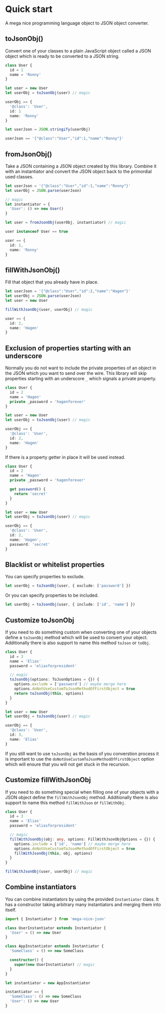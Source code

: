 # Quick start

A mega nice programming language object to JSON object converter.

## toJsonObj()

Convert one of your classes to a plain JavaScript object called a JSON object which is ready to be converted to a JSON string.

```typescript
class User {
  id = 1
  name = 'Ronny'
}

let user = new User
let userObj = toJsonObj(user) // magic

userObj == {
  '@class': 'User',
  id: 1
  name: 'Ronny'
}

let userJson = JSON.stringify(userObj)

userJson == '{"@class":"User","id":1,"name":"Ronny"}'
```

## fromJsonObj()

Take a JSON containing a JSON object created by this library. Combine it with an instantiator and convert the JSON object back to the primordial used classes.

```typescript
let userJson = '{"@class":"User","id":1,"name":"Ronny"}'
let userObj = JSON.parse(userJson)

// magic
let instantiator = {
  'User': () => new User()
}

let user = fromJsonObj(userObj, instantiator) // magic

user instanceof User == true

user == {
  id: 1,
  name: 'Ronny'
}
```

## fillWithJsonObj()

Fill that object that you already have in place.

```typescript
let userJson = '{"@class":"User","id":2,"name":"Hagen"}'
let userObj = JSON.parse(userJson)
let user = new User

fillWithJsonObj(user, userObj) // magic

user == {
  id: 2,
  name: 'Hagen'
}
```

## Exclusion of properties starting with an underscore

Normally you do not want to include the private properties of an object in the JSON which you want to send over the wire. This library will skip properties starting with an underscore `_` which signals a private property.

```typescript
class User {
  id = 2
  name = 'Hagen'
  private _password = 'hagenforever'
}

let user = new User
let userObj = toJsonObj(user) // magic

userObj == {
  '@class': 'User',
  id: 2,
  name: 'Hagen'
}
```

If there is a property getter in place it will be used instead.

```typescript
class User {
  id = 2
  name = 'Hagen'
  private _password = 'hagenforever'

  get password() {
    return 'secret'
  }
}

let user = new User
let userObj = toJsonObj(user) // magic

userObj == {
  '@class': 'User',
  id: 2,
  name: 'Hagen',
  password: 'secret'
}
```

## Blacklist or whitelist properties

You can specify properties to exclude.

```typescript
let userObj = toJsonObj(user, { exclude: ['password'] })
```

Or you can specify properties to be included.

```typescript
let userObj = toJsonObj(user, { include: ['id', 'name'] })
```

## Customize toJsonObj

If you need to do something custom when converting one of your objects define a `toJsonObj` method which will be used to convert your object. Additionally there is also support to name this method `toJson` or `toObj`.

```typescript
class User {
  id = 3
  name = 'Elias'
  password = 'eliasforpresident'

  // magic
  toJsonObj(options: ToJsonOptions = {}) {
    options.exclude = ['password'] // maybe merge here
    options.doNotUseCustomToJsonMethodOfFirstObject = true
    return toJsonObj(this, options)
  }
}

let user = new User
let userObj = toJsonObj(user) // magic

userObj == {
  '@class': 'User',
  id: 3,
  name: 'Elias'
}
```

If you still want to use `toJsonObj` as the basis of you converstion process it is important to use the `doNotUseCustomToJsonMethodOfFirstObject` option which will ensure that you will not get stuck in the recursion. 

## Customize fillWithJsonObj

If you need to do something special when filling one of your objects with a JSON object define the `fillWithJsonObj` method. Additionally there is also support to name this method `fillWithJson` or `fillWithObj`.

```typescript
class User {
  id = 3
  name = 'Elias'
  password = 'eliasforpresident'

  // magic
  fillWithJsonObj(obj: any, options: FillWithJsonObjOptions = {}) {
    options.include = ['id', 'name'] // maybe merge here
    options.doNotUseCustomToJsonMethodOfFirstObject = true
    fillWithJsonObj(this, obj, options)
  }
}

fillWithJsonObj(user, userObj) // magic
```

## Combine instantiators

You can combine instantiators by using the provided `Instantiator` class. It has a constructor taking arbitrary many instantiators and merging them into itself.

```typescript
import { Instantiator } from 'mega-nice-json'

class UserInstantiator extends Instantiator {
  'User' = () => new User
}

class AppInstantiator extends Instantiator {
  'SomeClass' = () => new SomeClass

  constructor() {
    super(new UserInstantiator) // magic
  }
}

let instantiator = new AppInstantiator

instantiator == {
  'SomeClass': () => new SomeClass
  'User': () => new User
}
```